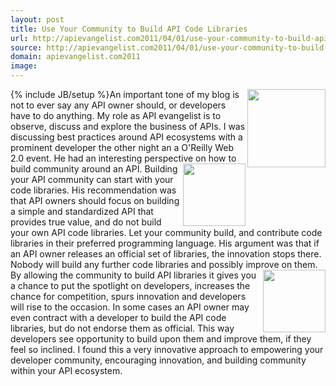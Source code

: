 ```yaml
---
layout: post
title: Use Your Community to Build API Code Libraries
url: http://apievangelist.com2011/04/01/use-your-community-to-build-api-code-libraries/
source: http://apievangelist.com2011/04/01/use-your-community-to-build-api-code-libraries/
domain: apievangelist.com2011
image: 
---
```

{% include JB/setup %}<img src="http://kinlane-productions.s3.amazonaws.com/programming-languages/php.gif"  width="125" align="right" />An important tone of my blog is not to ever say any API owner should, or developers have to do anything. My role as API evangelist is to observe, discuss and explore the business of APIs.
I was discussing best practices around API ecosystems with a prominent developer the other night an a O'Reilly Web 2.0 event. He had an interesting perspective on how to build community around an API. <img src="http://kinlane-productions.s3.amazonaws.com/programming-languages/ruby-logo.png"  width="100" align="right" /> Building your API community can start with your code libraries.
His recommendation was that API owners should focus on building a simple and standardized API that provides true value, and do not build your own API code libraries.
Let your community build, and contribute code libraries in their preferred programming language.
His argument was that if an API owner releases an official set of libraries, the innovation stops there. Nobody will build any further code libraries and possibly improve on them. <img src="http://kinlane-productions.s3.amazonaws.com/programming-languages/python.jpg"  width="100" align="right" /> By allowing the community to build API libraries it gives you a chance to put the spotlight on developers, increases the chance for competition, spurs innovation and developers will rise to the occasion.
In some cases an API owner may even contract with a developer to build the API code libraries, but do not endorse them as official. This way developers see opportunity to build upon them and improve them, if they feel so inclined.
I found this a very innovative approach to empowering your developer community, encouraging innovation, and building community within your API ecosystem.
